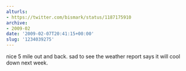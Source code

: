 ```yaml
---
alturls:
- https://twitter.com/bismark/status/1187175910
archive:
- 2009-02
date: '2009-02-07T20:41:15+00:00'
slug: '1234039275'
---
```


nice 5 mile out and back. sad to see the weather report says it will cool down next week.

